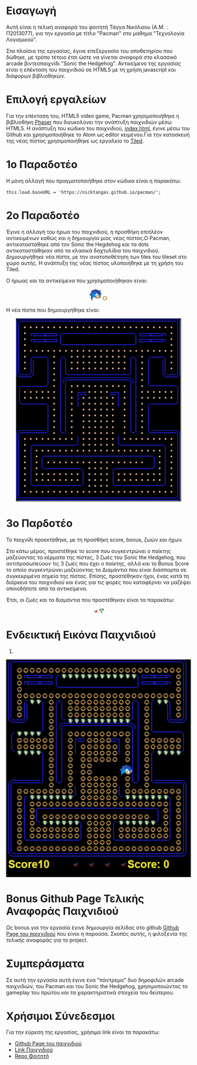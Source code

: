 # Εισαγωγή
 Αυτή είναι η τελική αναφορά του φοιτητή Τάγγα Νικόλαου (Α.Μ. : Π2013077), για την εργασία με τίτλο "Pacman" στο μάθημα "Τεχνολογία Λογισμικού".

 Στα πλαίσια της εργασίας, έγινε επεξεργασία του αποθετηρίου που δώθηκε, με τρόπο τέτοιο έτσι ώστε να γίνεται αναφορά στο κλασσικό arcade βιντεοπαιχνίδι "Sonic the Hedgehog". Αντικείμενο της εργασίας είναι η επέκταση του παιχνιδιού σε HTML5 με τη χρήση javascript και διάφορων βιβλιοθηκών.

# Επιλογή εργαλείων
 Για την επέκταση του, HTML5 video game, Pacman χρησιμοποιήθηκε η βιβλιοθήκη [Phaser](https://phaser.io/) που διευκολύνει την ανάπτυξη παιχνιδιών μέσω HTML5. Η ανάπτυξη του κώδικα του παιχνιδιού, [index.html](https://github.com/NickTangas/pacman/blob/master/index.html), έγινε μέσω του Github και  χρησιμοποιήθηκε το Atom ως editor κειμένου.Για την κατασκευή της νέας πίστας χρησιμοποιήθηκε ως εργαλείο το [Tiled](http://www.mapeditor.org/).

# 1ο Παραδοτέο
 Η μόνη αλλαγή που πραγματοποιήθηκε στον κώδικα είναι η παρακάτω:
```
this.load.baseURL = 'https://nicktangas.github.io/pacman/';
```
# 2ο Παραδοτέο
 Έγινε η αλλαγή του ήρωα του παιχνιδιού, η προσθήκη επιπλέον αντικειμένων καθώς και η δημιουργία μιας νέας πίστας.Ο Pacman, αντικαταστάθηκε από τον Sonic the Hegdehog και τα dots αντικαταστάθηκαν από τα κλασικά δαχτυλίδια του παιχνιδιού. Δημιουργήθηκε νέα πίστα, με την ανατοποθέτηση των tiles του tileset στο χώρο αυτής. Η ανάπτυξη της νέας πίστας υλοποιήθηκε με τη χρήση του Tiled.

Ο ήρωας και τα αντικείμενα που χρησιμοποιήθηκαν είναι:
<p align="center">
  <img src="https://raw.githubusercontent.com/NickTangas/pacman/master/assets/Sonic-icon.png">
  <img src="https://raw.githubusercontent.com/NickTangas/pacman/master/assets/Ring.png">
</p>

Η νέα πίστα που δημιουργήθηκε είναι:
<p align="center">
  <img src="https://raw.githubusercontent.com/NickTangas/pacman/master/assets/map.PNG">
</p>

# 3ο Παρδοτέο
  Το παιχνίδι προεκτάθηκε, με τη προσθήκη score, bonus, ζωών και ήχων. 
 
 Στο κάτω μέρος, προστέθηκε το score που συγκεντρώνει ο παίκτης μαζεύοντας τα κέρματα της πίστας, 3 ζωές του Sonic the Hedgehog, που αντιπροσωπεύουν τις 3 ζωές που έχει ο παίκτης, αλλά και το Bonus Score το οποίο συγκεντρώνει μαζεύοντας τα Διαμάντια που είναι διάσπαρτα σε συγκεκριμένα σημεία της πίστας. Επίσης, προστέθηκαν ήχοι, ένας κατά τη διάρκεια του παιχνιδιού και ένας για τις φορές που καταφέρνει να μαζέψει οποιοδήποτε από τα αντικείμενα. 

 Έτσι, οι ζωές και τα διαμάντια που προστέθηκαν είναι τα παρακάτω:
<p align="center">
  <img src="https://raw.githubusercontent.com/NickTangas/pacman/master/assets/Life.png">
  <img src="https://raw.githubusercontent.com/NickTangas/pacman/master/assets/Diamond.png">
</p>


# Ενδεικτική Εικόνα Παιχνιδιού

1.
<p align="center">
  <img src="https://raw.githubusercontent.com/NickTangas/pacman/master/assets/gameplay.PNG">
</p>

# Bonus Github Page Τελικής Αναφοράς Παιχνιδιού
 Ως bonus για την εργασία έγινε δημιουργία σελίδας στο github [Github Page του παιχνιδιού](https://nicktangas.github.io/) που είναι η παρούσα. Σκοπός αυτής, η φιλοξενία της τελικής αναφοράς για το project.

# Συμπεράσματα

 Σε αυτή την εργασία αυτή έγινε ένα "πάντρεμα" δυο δημοφιλών arcade παιχνιδιών, του Pacman και του Sonic the Hedgehog, χρησιμοποιώντας το gameplay του πρώτου και τα χαρακτηριστικά στοιχεία του δεύτερου. 

# Χρήσιμοι Σύνεδεσμοι

 Για την εύρεση της εργασίας, χρήσιμα link είναι τα παρακάτω:
* [Github Page του παιχνιδιού](https://nicktangas.github.io/)
* [Link Παιχνιδιού](https://nicktangas.github.io/pacman/)
* [Repo Φοιτητή](https://github.com/NickTangas/pacman)


